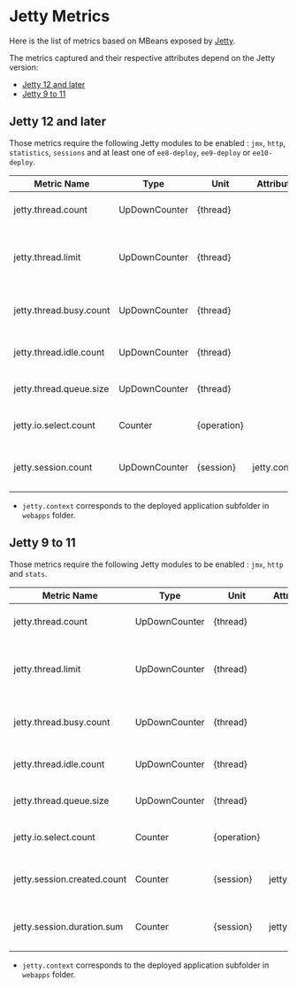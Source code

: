 # Jetty Metrics

Here is the list of metrics based on MBeans exposed by [Jetty](https://jetty.org/).

The metrics captured and their respective attributes depend on the Jetty version:
- [Jetty 12 and later](#jetty-12-and-later)
- [Jetty 9 to 11](#jetty-9-to-11)

## Jetty 12 and later

Those metrics require the following Jetty modules to be enabled : `jmx`, `http`, `statistics`, `sessions` and at least one of `ee8-deploy`, `ee9-deploy` or `ee10-deploy`.

| Metric Name             | Type          | Unit        | Attributes    | Description                               |
|-------------------------|---------------|-------------|---------------|-------------------------------------------|
| jetty.thread.count      | UpDownCounter | {thread}    |               | The current number of threads             |
| jetty.thread.limit      | UpDownCounter | {thread}    |               | The maximum number of threads in the pool |
| jetty.thread.busy.count | UpDownCounter | {thread}    |               | The current number of busy threads        |
| jetty.thread.idle.count | UpDownCounter | {thread}    |               | The current number of idle threads        |
| jetty.thread.queue.size | UpDownCounter | {thread}    |               | The current job queue size                |
| jetty.io.select.count   | Counter       | {operation} |               | The number of select calls                |
| jetty.session.count     | UpDownCounter | {session}   | jetty.context | Current number of active sessions         |

- `jetty.context` corresponds to the deployed application subfolder in `webapps` folder.

## Jetty 9 to 11

Those metrics require the following Jetty modules to be enabled : `jmx`, `http` and `stats`.

| Metric Name                 | Type          | Unit        | Attributes    | Description                               |
|-----------------------------|---------------|-------------|---------------|-------------------------------------------|
| jetty.thread.count          | UpDownCounter | {thread}    |               | The current number of threads             |
| jetty.thread.limit          | UpDownCounter | {thread}    |               | The maximum number of threads in the pool |
| jetty.thread.busy.count     | UpDownCounter | {thread}    |               | The current number of busy threads        |
| jetty.thread.idle.count     | UpDownCounter | {thread}    |               | The current number of idle threads        |
| jetty.thread.queue.size     | UpDownCounter | {thread}    |               | The current job queue size                |
| jetty.io.select.count       | Counter       | {operation} |               | The number of select calls                |
| jetty.session.created.count | Counter       | {session}   | jetty.context | The total number of created sessions      |
| jetty.session.duration.sum  | Counter       | {session}   | jetty.context | The cumulated session duration            |

- `jetty.context` corresponds to the deployed application subfolder in `webapps` folder.
